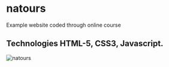 # natours
Example website coded through online course 

## Technologies HTML-5, CSS3, Javascript. 

![natours](https://user-images.githubusercontent.com/79433600/180441744-a5c4a6dc-30e5-4a36-8fc0-6c4474824eb3.jpg)
